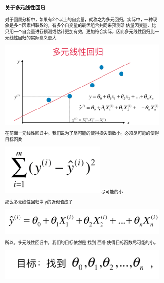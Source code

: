 ### 关于多元线性回归


对于回顾分析中，如果有2个以上的自变量，就称之为多元回归。实际中，一种现象是多个因素相联系的，有多个自变量的最优组合共同来预测活
估量因变量，比只用一个自变量进行预测或估计更加有效，更加符合实际，因此多元线性回归比一元线性回归的实际意义更大

![img_1.png](img_1.png)

在前面一元线性回归中。我们说为了尽可能的使得损失函数小。必须尽可能的使得目标函数

![img_2.png](img_2.png) 尽可能的小

那么多元线性回归中 y的近似值成了

![img_3.png](img_3.png)

所以，多元线性回归中，我们的目标依然是 找到 西塔 使得目标函数尽可能的小。

![img_4.png](img_4.png)


